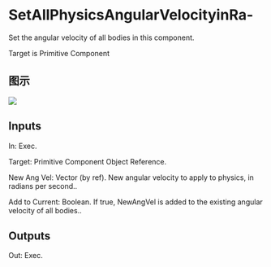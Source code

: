 # SetAllPhysicsAngularVelocityinRa-

Set the angular velocity of all bodies in this component.

Target is Primitive Component

## 图示

![]($-20221218-20283108.png)

## Inputs

In: Exec.

Target: Primitive Component Object Reference.

New Ang Vel: Vector (by ref). New angular velocity to apply to physics, in radians per second..

Add to Current: Boolean. If true, NewAngVel is added to the existing angular velocity of all bodies..  

## Outputs

Out: Exec.

